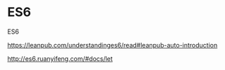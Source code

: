 # ES6

ES6 

https://leanpub.com/understandinges6/read#leanpub-auto-introduction

http://es6.ruanyifeng.com/#docs/let

